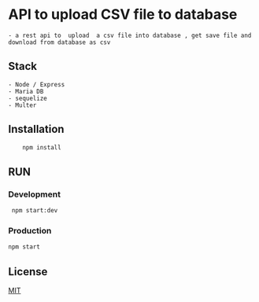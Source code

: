 # API to upload CSV file to database

    - a rest api to  upload  a csv file into database , get save file and download from database as csv

## Stack

    - Node / Express
    - Maria DB
    - sequelize
    - Multer

## Installation

```bash
    npm install
```

## RUN

### Development

```bash
 npm start:dev
```

### Production

```bash
npm start
```

## License

[MIT](https://choosealicense.com/licenses/mit/)
